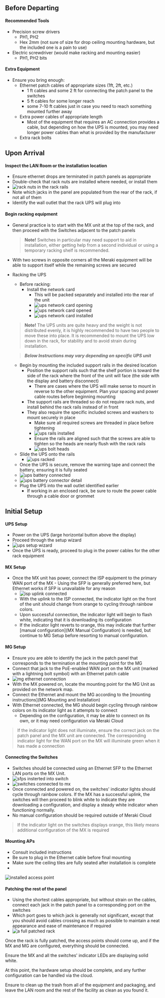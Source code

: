 ## Before Departing

#### Recommended Tools

- Precision screw drivers 
  - PH1, PH2
  - Hex 2mm (not sure of size for drop ceiling mounting hardware, but the included one is a pain to use)
- Electric screwdriver (would make racking and mounting easier) 
  - PH1, PH2 bits

#### Extra Equipment

- Ensure you bring enough: 
  - Ethernet patch cables of appropriate sizes (1ft, 2ft, etc.)
    - 1 ft cables and some 2 ft for connecting the patch panel to the switches
    - 5 ft cables for some longer reach
    - some 7-10 ft cables just in case you need to reach something mounted further away
  - Extra power cables of appropriate length 
    - Most of the equipment that requires an AC connection provides a cable, but depending on how the UPS is mounted, you may need longer power cables than what is provided by the manufacturer
  - Extra rack bolts

## Upon Arrival

#### Inspect the LAN Room or the installation location

- Ensure ethernet drops are terminated in patch panels as appropriate
- Double-check that rack nuts are installed where needed, or install them
- ![rack nuts in the rack rails](images/rack_nut_photo.jpg)
- Note which jacks in the panel are populated from the rear of the rack, if not all of them
- Identify the wall outlet that the rack UPS will plug into

#### Begin racking equipment

- General practice is to start with the MX unit at the top of the rack, and then proceed with the Switches adjacent to the patch panels

  > **Note!** Switches in particular may need support to aid in installation, either getting help from a second individual or using a temporary racking shelf is recommended.
- With two screws in opposite corners all the Meraki equipment will be able to support itself while the remaining screws are secured
- Racking the UPS
  - Before racking: 
    - Install the network card 
      - This will be packed separately and installed into the rear of the unit
      - ![ups network card opening](images/ups_network_pre.jpg)
      - ![ups network card opened](images/ups_network_open.jpg)
      - ![ups network card installed](images/ups_network_finished.jpg)

  > **Note!** The UPS units are quite heavy and the weight is not distributed evenly, it is highly recommended to have two people to move these into place.
  > It is recommended to mount the UPS low down in the rack, for stability and to avoid strain during installation.

  > ***Below Instructions may vary depending on specific UPS unit***
  - Begin by mounting the included support rails in the desired location 
    - Position the support rails such that the shelf portion is toward the side of the rack where the front of the unit will face (the side with the display and battery disconnect) 
      - There are cases where the UPS will make sense to mount in reverse to the other equipment. Plan your spacing and power cable routes before beginning mounting
    - The support rails are threaded so do not require rack nuts, and install behind the rack rails instead of in front
    - They also require the specific included screws and washers to mount securely in place 
      - Make sure all required screws are threaded in place before tightening
      - ![ups rails installed](images/ups_rails.jpg)
      - Ensure the rails are aligned such that the screws are able to tighten so the heads are nearly flush with the rack rails
      - ![ups bolt heads](images/ups_bolts.jpg)
  - Slide the UPS onto the rails 
    - ![ups racked](images/ups_racked.jpg)
  - Once the UPS is secure, remove the warning tape and connect the battery, ensuring it is fully seated
  - ![ups battery connected](images/ups_battery_connected.jpg)
  - ![ups battery connector detail](images/ups_battery_detail.jpg)
  - Plug the UPS into the wall outlet identified earlier 
    - If working in an enclosed rack, be sure to route the power cable through a cable door or grommet

## Initial Setup

#### UPS Setup

- Power on the UPS (large horizontal button above the display)
- Proceed through the setup wizard
- ![ups setup wizard](images/ups_setup_wizard.jpg)
- Once the UPS is ready, proceed to plug in the power cables for the other rack equipment

#### MX Setup

- Once the MX unit has power, connect the ISP equipment to the primary WAN port of the MX - Using the SFP is generally preferred here, but Ethernet works if SFP is unavailable for any reason 
  - ![isp uplink connected](images/isp_uplink_connected.jpg)
  - With the uplink to the ISP connected, the indicator light on the front of the unit should change from orange to cycling through rainbow colors.
  - Upon successful connection, the indicator light will begin to flash white, indicating that it is downloading its configuration
  - If the indicator light reverts to orange, this may indicate that further [manual configuration](MX Manual Configuration) is needed, but continue to MG Setup before resorting to manual configuration.

#### MG Setup

- Ensure you are able to identify the jack in the patch panel that corresponds to the termination at the mounting point for the MG
- Connect that jack to the PoE-enabled WAN port on the MX unit (marked with a lightning bolt symbol) with an Ethernet patch cable
- ![mg ethernet connection](images/mg_ethernet_connection.jpg)
- With the MX powered on, locate the mounting point for the MG Unit as provided on the network map.
- Connect the Ethernet and mount the MG according to the [mounting instructions](MG Mounting and Installation)
- With Ethernet connected, the MG should begin cycling through rainbow colors on its indicator light as it attempts to connect 
  - Depending on the configuration, it may be able to connect on its own, or it may need configuration via Meraki Cloud

> If the indicator light does not illuminate, ensure the correct jack on the patch panel and the MX unit are connected. The corresponding indicator light for the WAN port on the MX will illuminate green when it has made a connection

#### Connecting the Switches

- Switches should be connected using an Ethernet SFP to the Ethernet LAN ports on the MX Unit.
- ![sfps insterted into switch](images/switch_sfp.jpg)
- ![switches connected to mx](images/switch_connections.jpg)
- Once connected and powered on, the switches' indicator lights should cycle through rainbow colors. If the MX has a successful uplink, the switches will then proceed to blink white to indicate they are downloading a configuration, and display a steady white indicator when functioning normally.
- No manual configuration should be required outside of Meraki Cloud

> If the indicator light on the switches displays orange, this likely means additional configuration of the MX is required

#### Mounting APs

- Consult included instructions
- Be sure to plug in the Ethernet cable before final mounting
- Make sure the ceiling tiles are fully seated after installation is complete
- 

  ![installed access point](images/installed_ap.jpg)

#### Patching the rest of the panel

- Using the shortest cables appropriate, but without strain on the cables, connect each jack in the patch panel to a corresponding port on the switches
- Which port goes to which jack is generally not significant, except that you should avoid cables crossing as much as possible to maintain a neat appearance and ease of maintenance if required
- ![a full patched rack](images/fully_patched.jpg)

Once the rack is fully patched, the access points should come up, and if the MX and MG are configured, everything should be connected.

Ensure the MX and all the switches' indicator LEDs are displaying solid white.

At this point, the hardware setup should be complete, and any further configuration can be handled via the cloud.

Ensure to clean up the trash from all of the equipment and packaging, and leave the LAN room and the rest of the facility as clean as you found it.